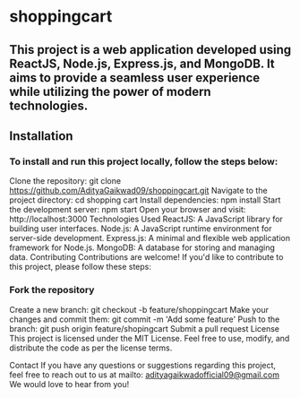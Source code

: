 # shoppingcart
## This project is a web application developed using ReactJS, Node.js, Express.js, and MongoDB. It aims to provide a seamless user experience while utilizing the power of modern technologies.

## Installation
### To install and run this project locally, follow the steps below:

Clone the repository: git clone  https://github.com/AdityaGaikwad09/shoppingcart.git
Navigate to the project directory: cd shopping cart
Install dependencies: npm install
Start the development server: npm start
Open your browser and visit: http://localhost:3000
Technologies Used
ReactJS: A JavaScript library for building user interfaces.
Node.js: A JavaScript runtime environment for server-side development.
Express.js: A minimal and flexible web application framework for Node.js.
MongoDB: A database for storing and managing data.
Contributing
Contributions are welcome! If you'd like to contribute to this project, please follow these steps:

### Fork the repository
Create a new branch: git checkout -b feature/shoppingcart
Make your changes and commit them: git commit -m 'Add some feature'
Push to the branch: git push origin feature/shopingcart
Submit a pull request
License
This project is licensed under the MIT License. Feel free to use, modify, and distribute the code as per the license terms.

Contact
If you have any questions or suggestions regarding this project, feel free to reach out to us at mailto: adityagaikwadofficial09@gmail.com We would love to hear from you!
